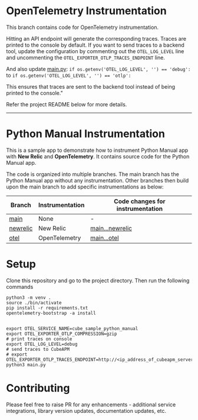 # OpenTelemetry Instrumentation

This branch contains code for OpenTelemetry instrumentation.

Hitting an API endpoint will generate the corresponding traces. Traces are printed to the console by default. If you want to send traces to a backend tool, update the configuration by commenting out the `OTEL_LOG_LEVEL` line and uncommenting the `OTEL_EXPORTER_OTLP_TRACES_ENDPOINT` line.

And also update [main.py](main.py):
`if os.getenv('OTEL_LOG_LEVEL', '') == 'debug':` to `if os.getenv('OTEL_LOG_LEVEL', '') == 'otlp':`

This ensures that traces are sent to the backend tool instead of being printed to the console."

Refer the project README below for more details.

---

# Python Manual Instrumentation

This is a sample app to demonstrate how to instrument Python Manual app with **New Relic** and **OpenTelemetry**. It contains source code for the Python Manual app.

The code is organized into multiple branches. The main branch has the Python Manual app without any instrumentation. Other branches then build upon the main branch to add specific instrumentations as below:

| Branch                                                                                         | Instrumentation | Code changes for instrumentation                                                                                |
| ---------------------------------------------------------------------------------------------- | --------------- | --------------------------------------------------------------------------------------------------------------- |
| [main](https://github.com/cubeapm/sample_app_python_manual/tree/main)         | None            | -                                                                                                               |
| [newrelic](https://github.com/cubeapm/sample_app_python_manual/tree/newrelic) | New Relic       | [main...newrelic](https://github.com/cubeapm/sample_app_python_manual/compare/main...newrelic) |
| [otel](https://github.com/cubeapm/sample_app_python_manual/tree/otel)         | OpenTelemetry   | [main...otel](https://github.com/cubeapm/sample_app_python_manual/compare/main...otel)         |

# Setup

Clone this repository and go to the project directory. Then run the following commands

```
python3 -m venv .
source ./bin/activate
pip install -r requirements.txt
opentelemetry-bootstrap -a install


export OTEL_SERVICE_NAME=cube_sample_python_manual
export OTEL_EXPORTER_OTLP_COMPRESSION=gzip
# print traces on console
export OTEL_LOG_LEVEL=debug
# send traces to CubeAPM
# export OTEL_EXPORTER_OTLP_TRACES_ENDPOINT=http://<ip_address_of_cubeapm_server>:4318/v1/traces
python3 main.py
```

# Contributing

Please feel free to raise PR for any enhancements - additional service integrations, library version updates, documentation updates, etc.
